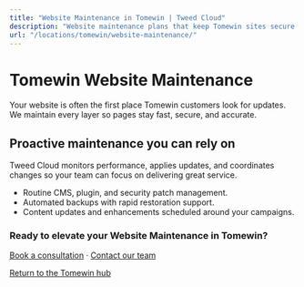 ```yaml
---
title: "Website Maintenance in Tomewin | Tweed Cloud"
description: "Website maintenance plans that keep Tomewin sites secure and up to date."
url: "/locations/tomewin/website-maintenance/"
---
```


# Tomewin Website Maintenance

Your website is often the first place Tomewin customers look for updates. We maintain every layer so pages stay fast, secure, and accurate.

## Proactive maintenance you can rely on

Tweed Cloud monitors performance, applies updates, and coordinates changes so your team can focus on delivering great service.

- Routine CMS, plugin, and security patch management.
- Automated backups with rapid restoration support.
- Content updates and enhancements scheduled around your campaigns.

### Ready to elevate your Website Maintenance in Tomewin?

[Book a consultation](/consultation/) · [Contact our team](/contact/)

[Return to the Tomewin hub](/locations/tomewin/)
